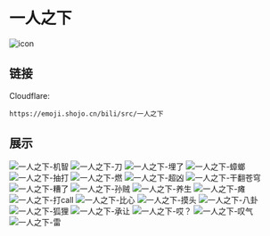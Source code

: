 # 一人之下
![icon](https://emoji.shojo.cn/bili/src/一人之下/icon.png)
## 链接
Cloudflare:
```
https://emoji.shojo.cn/bili/src/一人之下
```
## 展示
![一人之下-机智](https://emoji.shojo.cn/bili/src/一人之下/一人之下-机智.png)
![一人之下-刀](https://emoji.shojo.cn/bili/src/一人之下/一人之下-刀.png)
![一人之下-埋了](https://emoji.shojo.cn/bili/src/一人之下/一人之下-埋了.png)
![一人之下-蟑螂](https://emoji.shojo.cn/bili/src/一人之下/一人之下-蟑螂.png)
![一人之下-抽打](https://emoji.shojo.cn/bili/src/一人之下/一人之下-抽打.png)
![一人之下-燃](https://emoji.shojo.cn/bili/src/一人之下/一人之下-燃.png)
![一人之下-超凶](https://emoji.shojo.cn/bili/src/一人之下/一人之下-超凶.png)
![一人之下-干翻苍穹](https://emoji.shojo.cn/bili/src/一人之下/一人之下-干翻苍穹.png)
![一人之下-糟了](https://emoji.shojo.cn/bili/src/一人之下/一人之下-糟了.png)
![一人之下-孙贼](https://emoji.shojo.cn/bili/src/一人之下/一人之下-孙贼.png)
![一人之下-养生](https://emoji.shojo.cn/bili/src/一人之下/一人之下-养生.png)
![一人之下-瘫](https://emoji.shojo.cn/bili/src/一人之下/一人之下-瘫.png)
![一人之下-打call](https://emoji.shojo.cn/bili/src/一人之下/一人之下-打call.png)
![一人之下-比心](https://emoji.shojo.cn/bili/src/一人之下/一人之下-比心.png)
![一人之下-摸头](https://emoji.shojo.cn/bili/src/一人之下/一人之下-摸头.png)
![一人之下-八卦](https://emoji.shojo.cn/bili/src/一人之下/一人之下-八卦.png)
![一人之下-狐狸](https://emoji.shojo.cn/bili/src/一人之下/一人之下-狐狸.png)
![一人之下-承让](https://emoji.shojo.cn/bili/src/一人之下/一人之下-承让.png)
![一人之下-哎？](https://emoji.shojo.cn/bili/src/一人之下/一人之下-哎？.png)
![一人之下-叹气](https://emoji.shojo.cn/bili/src/一人之下/一人之下-叹气.png)
![一人之下-雷](https://emoji.shojo.cn/bili/src/一人之下/一人之下-雷.png)
